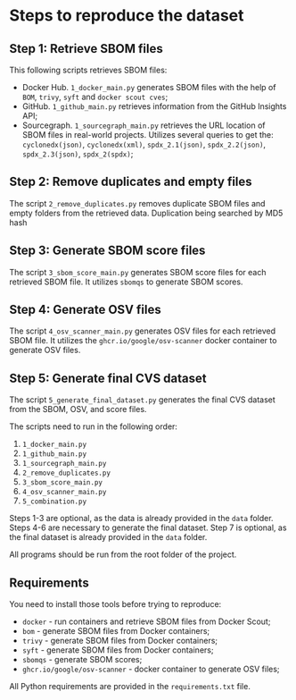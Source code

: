 # Steps to reproduce the dataset
## Step 1: Retrieve SBOM files
This following scripts retrieves SBOM files:
- Docker Hub. `1_docker_main.py` generates SBOM files with the help of `BOM`, `trivy`, `syft` and `docker scout cves`;
- GitHub. `1_github_main.py` retrieves information from the GitHub Insights API;
- Sourcegraph. `1_sourcegraph_main.py` retrieves the URL location of SBOM files in real-world projects. Utilizes several queries to get the: `cyclonedx(json)`, `cyclonedx(xml)`, `spdx_2.1(json)`, `spdx_2.2(json)`, `spdx_2.3(json)`, `spdx_2(spdx)`; 

## Step 2: Remove duplicates and empty files
The script `2_remove_duplicates.py` removes duplicate SBOM files and empty folders from the retrieved data. Duplication being searched by MD5 hash

## Step 3: Generate SBOM score files
The script `3_sbom_score_main.py` generates SBOM score files for each retrieved SBOM file. It utilizes `sbomqs` to generate SBOM scores.

## Step 4: Generate OSV files
The script `4_osv_scanner_main.py` generates OSV files for each retrieved SBOM file. It utilizes the `ghcr.io/google/osv-scanner` docker container to generate OSV files.

## Step 5: Generate final CVS dataset
The script `5_generate_final_dataset.py` generates the final CVS dataset from the SBOM, OSV, and score files.

The scripts need to run in the following order:
1. `1_docker_main.py`
2. `1_github_main.py`
3. `1_sourcegraph_main.py`
4. `2_remove_duplicates.py`
5. `3_sbom_score_main.py`
6. `4_osv_scanner_main.py`
7. `5_combination.py`

Steps 1-3 are optional, as the data is already provided in the `data` folder. Steps 4-6 are necessary to generate the final dataset. Step 7 is optional, as the final dataset is already provided in the `data` folder.

All programs should be run from the root folder of the project.

## Requirements
You need to install those tools before trying to reproduce:
- `docker` - run containers and retrieve SBOM files from Docker Scout;
- `bom` - generate SBOM files from Docker containers;
- `trivy` - generate SBOM files from Docker containers;
- `syft` - generate SBOM files from Docker containers;
- `sbomqs` - generate SBOM scores;
- `ghcr.io/google/osv-scanner` - docker container to generate OSV files;

All Python requirements are provided in the `requirements.txt` file.
